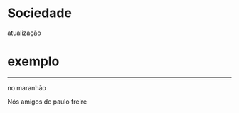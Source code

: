 # Sociedade
 atualização
<!DOCTYPE html>
<html lang="pt-br">
<head>
    <meta charset="UTF-8">
    <meta name="viewport" content="width=device-width, initial-scale=1.0">
    <title>exemplo teste</title>
</head>
<body>
    <h1>exemplo</h1>
    <hr>
    <p> no maranhão</p>
    <p>Nós amigos de paulo freire</p>
</body>
</html>